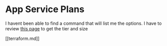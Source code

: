 # App Service Plans

I havent been able to find a command that will list me the options.  I have to review [this page](https://azure.microsoft.com/en-us/pricing/details/app-service/windows/) to get the tier and size

[[terraform.md]]

